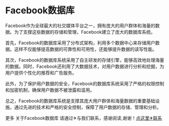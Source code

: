 # Facebook数据库

Facebook作为全球最大的社交媒体平台之一，拥有庞大的用户群体和海量的数据。为了支撑这些数据的存储和管理，Facebook建立了庞大的数据库系统。

首先，Facebook的数据库采用了分布式架构，利用多个数据中心来存储用户数据。这样不仅能够提高数据的可靠性和可用性，还能够提升数据的读写性能。

其次，Facebook的数据库系统采用了自主研发的存储引擎，能够高效地处理海量的数据。同时，Facebook还利用了大数据技术，对用户数据进行分析和挖掘，为用户提供个性化的推荐和广告服务。

此外，为了保护用户数据的安全，Facebook的数据库系统采用了严格的权限控制和加密机制，确保用户数据不被泄露和滥用。

总之，Facebook的数据库系统是支撑其庞大用户群体和海量数据的重要基础设施，通过先进的技术和严格的安全控制，保障了用户数据的存储、管理和分析。

更多 关于Facebook数据库 请通过✈与我们联系，感谢阅读,谢谢！[点这里✈联系](https://ss.k02.cc)